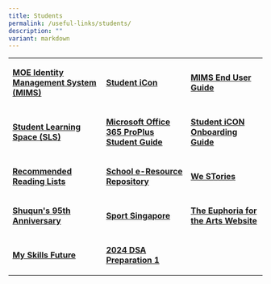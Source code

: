 ```yaml
---
title: Students
permalink: /useful-links/students/
description: ""
variant: markdown
---
```

<table style="minWidth: 75px">
<colgroup>
<col>
<col>
<col>
</colgroup>
<tbody>
<tr>
<td rowspan="1" colspan="1">
<p><strong><a href="https://idp.mims.moe.gov.sg/nidp/saml2/sso" rel="noopener noreferrer nofollow" target="_blank"><u>MOE Identity Management System (MIMS)</u></a></strong>
</p>
</td>
<td rowspan="1" colspan="1">
<p><strong><a href="https://workspace.google.com/dashboard" rel="noopener noreferrer nofollow" target="_blank">Student iCon</a></strong>
</p>
</td>
<td rowspan="1" colspan="1">
<p><strong><a href="2024_MIMS_Students_EndUser_Guide" rel="noopener" target="_blank">MIMS End User Guide</a></strong>
</p>
</td>
</tr>
<tr>
<td rowspan="1" colspan="1">
<p><strong><a href="https://vle.learning.moe.edu.sg/login" rel="noopener" target="_blank">Student Learning Space (SLS)</a></strong>
</p>
</td>
<td rowspan="1" colspan="1">
<p><strong><a href="/files/Microsoft-Office-365-ProPlus-Apps-Student-Guide.pdf" rel="noopener" target="_blank">Microsoft Office 365 ProPlus Student Guide</a></strong>
</p>
</td>
<td rowspan="1" colspan="1">
<p><strong><a href="/files/SQPS-Student-iCON-Onboarding-Guide.pdf" rel="noopener" target="_blank">Student iCON Onboarding Guide</a></strong>
</p>
</td>
</tr>
<tr>
<td rowspan="1" colspan="1">
<p><strong><a href="/files/Recommended-Reading-Lists.pdf" rel="noopener" target="_blank">Recommended Reading Lists</a></strong>
</p>
</td>
<td rowspan="1" colspan="1">
<p><strong><a href="https://schoolibrary.moe.edu.sg/eresourcespri/cgi-bin/spydus.exe/MSGTRN/WPAC/HOME" rel="noopener" target="_blank">School e-Resource Repository</a></strong>
</p>
</td>
<td rowspan="1" colspan="1">
<p><strong><a href="https://online.fliphtml5.com/obrr/qkde/#p=1" rel="noopener" target="_blank">We STories</a></strong>
</p>
</td>
</tr>
<tr>
<td rowspan="1" colspan="1">
<p><strong><a href="https://sites.google.com/moe.edu.sg/the-shuqun-story/home" rel="noopener" target="_blank">Shuqun's 95th Anniversary</a></strong>
</p>
</td>
<td rowspan="1" colspan="1">
<p><strong><a href="https://www.sportsingapore.gov.sg/" rel="noopener" target="_blank">Sport Singapore</a></strong>
</p>
</td>
<td rowspan="1" colspan="1">
<p><strong><a href="https://w7euphoria.edu.sg/" rel="noopener" target="_blank">The Euphoria for the Arts Website</a></strong>
</p>
</td>
</tr>
<tr>
<td rowspan="1" colspan="1">
<p><strong><a href="https://www.myskillsfuture.gov.sg/content/student/en/primary.html" rel="noopener" target="_blank">My Skills Future</a></strong>
</p>
</td>
<td rowspan="1" colspan="1">
<p><strong><a href="/files/DSA_General_Training_for_Students_2024.pdf" rel="noopener" target="_blank">2024 DSA Preparation 1</a></strong>
</p>
</td>
<td rowspan="1" colspan="1">
<p>&nbsp;</p>
</td>
</tr>
</tbody>
</table>
<p></p>